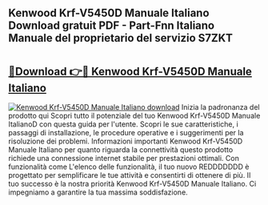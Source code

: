 ## Kenwood Krf-V5450D Manuale Italiano Download gratuit PDF - Part-Fnn Italiano Manuale del proprietario del servizio S7ZKT

# <h2><a href="http://dfb54w.blite.top/?on=Kenwood+Krf-V5450D+Manuale+Italiano">🔗Download 👉🔴 Kenwood Krf-V5450D Manuale Italiano</a></h2>

[![Kenwood Krf-V5450D Manuale Italiano download](https://i.imgur.com/lujVjoI.png)](http://dfb54w.blite.top/?on=Kenwood+Krf-V5450D+Manuale+Italiano)
Inizia la padronanza del prodotto qui Scopri tutto il potenziale del tuo Kenwood Krf-V5450D Manuale ItalianoD con questa guida per l'utente. Scopri le sue caratteristiche, i passaggi di installazione, le procedure operative e i suggerimenti per la risoluzione dei problemi. Informazioni importanti Kenwood Krf-V5450D Manuale Italiano per quanto riguarda la connettività questo prodotto richiede una connessione internet stabile per prestazioni ottimali. Con funzionalità come L'elenco delle funzionalità, il tuo nuovo REDDDDDDD è progettato per semplificare le tue attività e consentirti di ottenere di più. Il tuo successo è la nostra priorità Kenwood Krf-V5450D Manuale Italiano. Ci impegniamo a garantire la tua massima soddisfazione.

